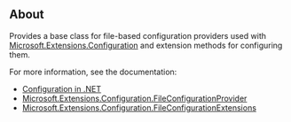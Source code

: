 ## About

Provides a base class for file-based configuration providers used with [Microsoft.Extensions.Configuration](https://www.nuget.org/packages/Microsoft.Extensions.Configuration/) and extension methods for configuring them.

For more information, see the documentation: 

- [Configuration in .NET](https://learn.microsoft.com/dotnet/core/extensions/configuration)
- [Microsoft.Extensions.Configuration.FileConfigurationProvider](https://learn.microsoft.com/dotnet/api/microsoft.extensions.configuration.fileconfigurationprovider)
- [Microsoft.Extensions.Configuration.FileConfigurationExtensions](https://learn.microsoft.com/dotnet/api/microsoft.extensions.configuration.fileconfigurationextensions)

